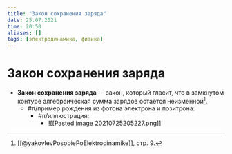 ```yaml
---
title: "Закон сохранения заряда"
date: 25.07.2021
time: 20:50
aliases: []
tags: [электродинамика, физика]
---
```


# Закон сохранения заряда

- **Закон сохранения заряда** — закон, который гласит, что в замкнутом контуре алгебраическая сумма зарядов остаётся неизменной[^1].
	- #π/пример рождения из фотона электрона и позитрона:
		- #π/иллюстрация:
			- ![[Pasted image 20210725205227.png]]

[^1]: [[@yakovlevPosobiePoElektrodinamike]], стр. 9.